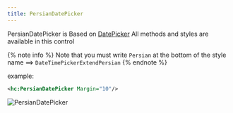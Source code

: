 ```yaml
---
title: PersianDatePicker
---
```


PersianDatePicker is Based on [DatePicker](https://ghost1372.github.io/handycontrol/extend_controls/datePicker/) All methods and styles are available in this control

{% note info %}
Note that you must write `Persian` at the bottom of the style name ==> `DateTimePickerExtendPersian`
{% endnote %}

example:

``` xml               
<hc:PersianDatePicker Margin="10"/>
```
![PersianDatePicker](https://raw.githubusercontent.com/ghost1372/HandyControls/develop/Resources/PersianDatePicker.png)